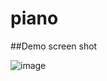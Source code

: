 # piano

##Demo screen shot

![image](https://user-images.githubusercontent.com/117254052/204541224-560ecfc9-e802-4418-8958-25a4b33ad0d4.png)
